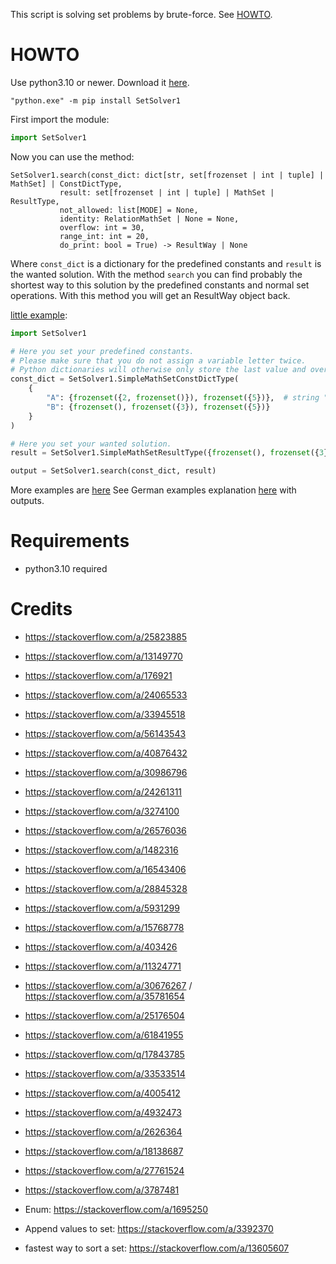 This script is solving set problems by brute-force. See [HOWTO](#HOWTO).

# HOWTO
Use python3.10 or newer. Download it [here](https://www.python.org/downloads/). 

```shell
"python.exe" -m pip install SetSolver1
```

First import the module:
```python
import SetSolver1
```

Now you can use the method:
```
SetSolver1.search(const_dict: dict[str, set[frozenset | int | tuple] | MathSet] | ConstDictType,
           result: set[frozenset | int | tuple] | MathSet | ResultType,
           not_allowed: list[MODE] = None,
           identity: RelationMathSet | None = None,
           overflow: int = 30,
           range_int: int = 20,
           do_print: bool = True) -> ResultWay | None
```

Where `const_dict` is a dictionary for the predefined constants and `result` is the wanted solution.
With the method `search` you can find probably the shortest way to this solution by the predefined constants
and normal set operations. With this method you will get an ResultWay object back. 

[little example](/examples/sets/exercice2.py):
```python
import SetSolver1

# Here you set your predefined constants.
# Please make sure that you do not assign a variable letter twice.
# Python dictionaries will otherwise only store the last value and overwrite the previous ones.
const_dict = SetSolver1.SimpleMathSetConstDictType(
    {
        "A": {frozenset({2, frozenset()}), frozenset({5})},  # string "[[2, []],[5]]" is allowed too
        "B": {frozenset(), frozenset({3}), frozenset({5})}
    }
)

# Here you set your wanted solution.
result = SetSolver1.SimpleMathSetResultType({frozenset(), frozenset({3}), frozenset({5}), frozenset({frozenset()})})

output = SetSolver1.search(const_dict, result)
```

More examples are [here](/examples)
See German examples explanation [here](beispiele.md) with outputs.

# Requirements

- python3.10 required

# Credits

- https://stackoverflow.com/a/25823885
- https://stackoverflow.com/a/13149770
- https://stackoverflow.com/a/176921
- https://stackoverflow.com/a/24065533
- https://stackoverflow.com/a/33945518
- https://stackoverflow.com/a/56143543
- https://stackoverflow.com/a/40876432
- https://stackoverflow.com/a/30986796
- https://stackoverflow.com/a/24261311
- https://stackoverflow.com/a/3274100
- https://stackoverflow.com/a/26576036
- https://stackoverflow.com/a/1482316
- https://stackoverflow.com/a/16543406
- https://stackoverflow.com/a/28845328
- https://stackoverflow.com/a/5931299
- https://stackoverflow.com/a/15768778


- https://stackoverflow.com/a/403426
- https://stackoverflow.com/a/11324771
- https://stackoverflow.com/a/30676267 / https://stackoverflow.com/a/35781654
- https://stackoverflow.com/a/25176504
- https://stackoverflow.com/a/61841955
- https://stackoverflow.com/q/17843785
- https://stackoverflow.com/a/33533514
- https://stackoverflow.com/a/4005412
- https://stackoverflow.com/a/4932473
- https://stackoverflow.com/a/2626364
- https://stackoverflow.com/a/18138687
- https://stackoverflow.com/a/27761524
- https://stackoverflow.com/a/3787481
- Enum: https://stackoverflow.com/a/1695250
- Append values to set: https://stackoverflow.com/a/3392370
- fastest way to sort a set: https://stackoverflow.com/a/13605607
